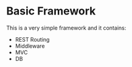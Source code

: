 # Basic Framework

This is a very simple framework and it contains:
- REST Routing
- Middleware
- MVC
- DB
